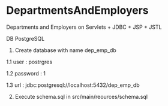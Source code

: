 # DepartmentsAndEmployers
Departments and Employers on Servlets + JDBC + JSP + JSTL

DB PostgreSQL


1. Create database with name dep_emp_db

1.1 user     : postrgres

1.2 password : 1

1.3 url      : jdbc:postgresql://localhost:5432/dep_emp_db



2. Execute schema.sql in src/main/reources/schema.sql
